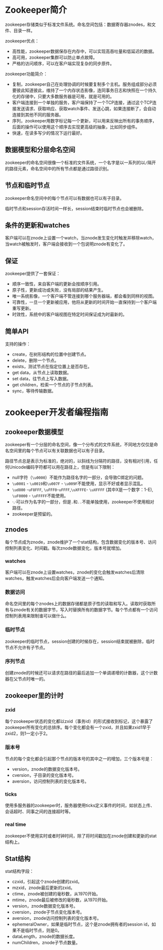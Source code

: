 # Zookeeper简介

zookeeper存储类似于标准文件系统。命名空间包括：数据寄存器znodes，和文件、目录一样。

zookeeper优点：

- 高性能，zookeeper数据保存在内存中，可以实现高吞吐量和低延迟的数据。
- 高可用，zookeeper集群可以防止单点故障。
- 严格的访问顺序，可以在客户端实现复杂的同步原件。

zookeeper功能简介：

- 复制，zookeeper自己在处理协调的时候要复制多个主机。服务组成部分必须要彼此知道彼此，维持了一个内存状态影像，连同事务日志和快照在一个持久化的存储中，只要大多数服务器是可用，就是可用的。
- 客户端连接到一个单独的服务，客户端保持了一个TCP连接，通过这个TCP连接发送请求、获取响应、获取watch事件、发送心跳，如果连接断了，会自动连接到其他不同的服务器。
- 序列，zookeeper用数字标记每一个更新，可以用来反映出所有的事务顺序，后面的操作可以使用这个顺序去实现更高级的抽象，比如同步组件。
- 快速，在读多写少的情况下运行最好。

## 数据模型和分层命名空间

zookeeper的命名空间很像一个标准的文件系统，一个名字是以一系列的以`/`隔开的路径元素，命名空间中的所有节点都是通过路径识别。

## 节点和临时节点

zookeeper命名空间中的每个节点可以有数据也可以有子目录。

临时节点和session存活时间一样长，session结束时临时节点也会被删除。

## 条件的更新和watches

客户端可以在znode上设置一个watch，当znode发生变化时触发并移除watch，当watch被触发时，客户端会接收到一个包说明znode有变化了。

## 保证

zookeeper提供了一套保证：

- 顺序一致性，来自客户端的更新会按顺序引用。
- 原子性，更新成功或失败，没有局部的结果产生。
- 唯一系统影像，一个客户端不管连接到哪个服务器端，都会看到同样的视图。
- 可靠性，一旦一个更新被应用，他将从更新的时间开始一直保持到一个客户端重写更新。
- 时效性，系统中的客户端视图在特定时间保证成为时最新的。

## 简单API

支持的操作：

- create，在树形结构的位置中创建节点。
- delete，删除一个节点。
- exists，测试节点在指定位置上是否存在。
- get data，从节点上读取数据。
- set data，往节点上写入数据。
- get children，检索一个节点的子节点列表。
- sync，等待传输数据。

# zookeeper开发者编程指南

## zookeeper数据模型

zookeeper有一个分层的命名空间，像一个分布式的文件系统，不同地方仅仅是命名空间里的每个节点可以有关联数据也可以有子目录。

路径节点总是表示为标准的，绝对的，以斜线为分隔符的路径，没有相对引用，任何Unicode编码字符都可以用在路径上，但是有以下限制：

- null字符（`\u0000`）不能作为路径名字的一部分，会导致C绑定的问题。
- `\u0001` - `\u0019`和`\u007F` - `\u009F`不能使用，显示不好或者显示混乱。
- `\ud800` -`uF8FFF`, `\uFFF0`-`uFFFF`,` \uXFFFE `- `\uXFFFF` (其中X是一个数字：1-E), `\uF0000` - `\uFFFFF`不能使用。
- ·.·可以作为名字的一部分，但是`.`和`..`不能单独使用，zookeeper不使用相对路径。
- zookeeper是预留的。

## znodes

每个节点成为znode，znode维护了一个stat结构，包含数据变化的版本号、访问控制列表变化、时间戳。每次znode数据变化，版本号就增加。

### watches

客户端可以在znode上设置watches，znode的变化会触发watches后清除watches，触发watches后会向客户端发送一个通知。

### 数据访问

命名空间里的每个znodes上的数据存储都是原子性的读取和写入。读取时获取所有与znode有关的数据字节，写入时替换所有的数据字节。每个节点都有一个访问控制列表用来限制谁可以做什么。

### 临时节点

zookeeper的临时节点，session创建的时候存在，session结束就被删除，临时节点不允许有子节点。

### 序列节点

创建znode的时候还可以请求在路径的最后追加一个单调递增的计数器，这个计数器在父节点时唯一的。

## zookeeper里的计时

### zxid

每个zookeeper状态的变化都以zxid（事务id）的形式接收到标记，这个暴露了zookeeper所有变化的总排序。每个变化都会有一个zxid，并且如果zxid1早于zxid2，则1一定小于2。

### 版本号

节点的每个变化都会引起那个节点的版本号的其中之一的增加，三个版本号是：

- version，znode的数据变化版本号。
- cversion，子目录的变化版本号。
- aversion，访问控制列表的变化版本号。

### ticks

使用多服务器的zookeeper时，服务器使用ticks定义事件的时间，如状态上传、会话超时、同事之间的连接超时等。

### real time

zookeeper不使用实时或者时钟时间，除了将时间戳加在znode创建和更新的stat结构上。

## Stat结构

stat结构字段：

- czxid，引起这个znode创建的zxid。
- mzxid，znode最后更新的zxid。
- ctime，znode被创建的毫秒数，从1970开始。
- mtime，znode最后被修改的毫秒数，从1970开始。
- version，znode数据变化版本号。
- cversion，znode子节点变化版本号。
- aversion，znode访问控制列表的变化版本号。
- ephemeralOwner，如果是临时节点，这个是znode拥有者的session id，如果不是临时节点，则是0。
- dataLength，znode的数据长度。
- numChildren，znode子节点数量。

